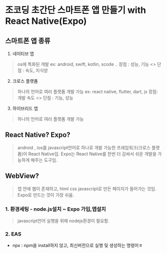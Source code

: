 # 조코딩 초간단 스마트폰 앱 만들기 with React Native(Expo)

## 스마트폰 앱 종류
1. 네이티브 앱 
> os에 특화된 개발 
> ex: android, swift, kotlin, scode .. 
> 장점 : 성능, 기능 <> 단점 : 속도, 지식양

2. 크로스 플랫폼
> 하나의 언어로 여러 플랫폼 개발 가능
> ex: react native, flutter, dart, js
> 장점: 개발 속도 <> 단점 : 기능, 성능

3. 하이브리드 앱 
> 하나의 언어로 여러 플랫폼 개발 가능 

## React Native? Expo?
> android , ios를 javascript언어로 하나로 개발 가능한 프레임워크(크로스 플랫폼)이 React Native임.
> Expo는 React Native를 한번 더 감싸서 쉬운 개발을 가능하게 해주는 도구임.

## WebView? 
> 앱 안에 웹이 존재하고, html css javascript로 만든 페이지가 들어가는 것임. 
> Expo로 만드는 것이 가장 쉬움.


### 1. 환경세팅 - node.js설치 ~ Expo 가입,앱설치
> javascript언어 실행을 위해 nodejs환경이 필요함.

### 2. EAS

* npx : npm을 install하지 않고, 최신버전으로 실행 및 생성하는 명령어ㅎ


